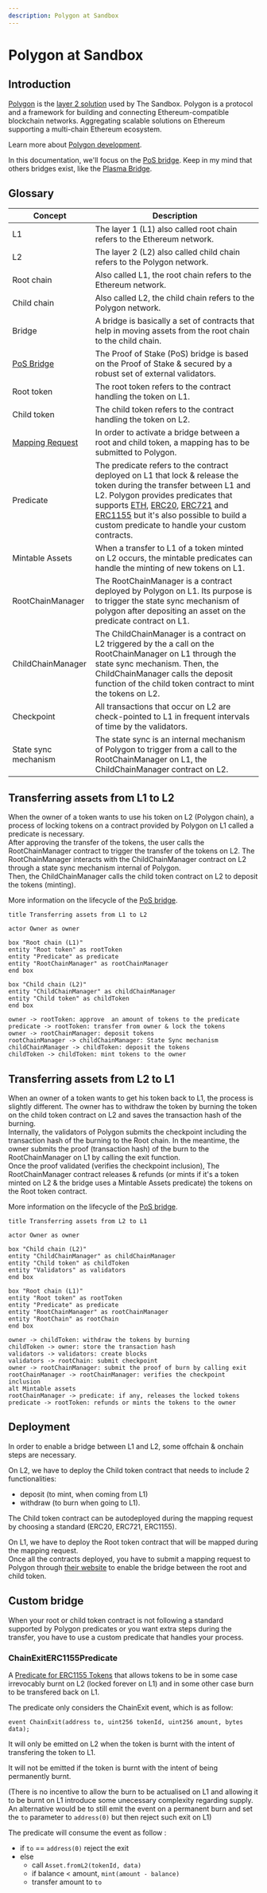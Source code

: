 ```yaml
---
description: Polygon at Sandbox
---
```


# Polygon at Sandbox

## Introduction

[Polygon](https://polygon.technology/) is the [layer 2 solution](https://ethereum.org/en/developers/docs/scaling/layer-2-rollups/) used by The Sandbox.
Polygon is a protocol and a framework for building and connecting Ethereum-compatible blockchain networks. Aggregating scalable solutions on Ethereum supporting a multi-chain Ethereum ecosystem.

Learn more about [Polygon development](https://docs.matic.network/docs/develop/ethereum-matic/getting-started).

In this documentation, we'll focus on the [PoS bridge](https://docs.matic.network/docs/develop/ethereum-matic/pos/getting-started/). Keep in my mind that others bridges exist, like the [Plasma Bridge](https://docs.matic.network/docs/develop/ethereum-matic/plasma/getting-started).

## Glossary

| Concept                                                                                       | Description                                                                                                                                                                                                                                                                                                                                                                                                                                                                                                                                                                                                    |
| --------------------------------------------------------------------------------------------- | -------------------------------------------------------------------------------------------------------------------------------------------------------------------------------------------------------------------------------------------------------------------------------------------------------------------------------------------------------------------------------------------------------------------------------------------------------------------------------------------------------------------------------------------------------------------------------------------------------------- |
| L1                                                                                            | The layer 1 (L1) also called root chain refers to the Ethereum network.                                                                                                                                                                                                                                                                                                                                                                                                                                                                                                                                        |
| L2                                                                                            | The layer 2 (L2) also called child chain refers to the Polygon network.                                                                                                                                                                                                                                                                                                                                                                                                                                                                                                                                        |
| Root chain                                                                                    | Also called L1, the root chain refers to the Ethereum network.                                                                                                                                                                                                                                                                                                                                                                                                                                                                                                                                                 |
| Child chain                                                                                   | Also called L2, the child chain refers to the Polygon network.                                                                                                                                                                                                                                                                                                                                                                                                                                                                                                                                                 |
| Bridge                                                                                        | A bridge is basically a set of contracts that help in moving assets from the root chain to the child chain.                                                                                                                                                                                                                                                                                                                                                                                                                                                                                                    |
| [PoS Bridge](https://docs.matic.network/docs/develop/ethereum-matic/pos/getting-started/)     | The Proof of Stake (PoS) bridge is based on the Proof of Stake & secured by a robust set of external validators.                                                                                                                                                                                                                                                                                                                                                                                                                                                                                               |
| Root token                                                                                    | The root token refers to the contract handling the token on L1.                                                                                                                                                                                                                                                                                                                                                                                                                                                                                                                                                |
| Child token                                                                                   | The child token refers to the contract handling the token on L2.                                                                                                                                                                                                                                                                                                                                                                                                                                                                                                                                               |
| [Mapping Request](https://docs.matic.network/docs/develop/ethereum-matic/pos/mapping-assets/) | In order to activate a bridge between a root and child token, a mapping has to be submitted to Polygon.                                                                                                                                                                                                                                                                                                                                                                                                                                                                                                        |
| Predicate                                                                                     | The predicate refers to the contract deployed on L1 that lock & release the token during the transfer between L1 and L2. Polygon provides predicates that supports [ETH](https://docs.matic.network/docs/develop/ethereum-matic/pos/using-sdk/eth), [ERC20](https://docs.matic.network/docs/develop/ethereum-matic/pos/using-sdk/erc20), [ERC721](https://docs.matic.network/docs/develop/ethereum-matic/pos/using-sdk/erc721) and [ERC1155](https://docs.matic.network/docs/develop/ethereum-matic/pos/using-sdk/erc1155) but it's also possible to build a custom predicate to handle your custom contracts. |
| Mintable Assets                                                                               | When a transfer to L1 of a token minted on L2 occurs, the mintable predicates can handle the minting of new tokens on L1.                                                                                                                                                                                                                                                                                                                                                                                                                                                                                      |
| RootChainManager                                                                              | The RootChainManager is a contract deployed by Polygon on L1. Its purpose is to trigger the state sync mechanism of polygon after depositing an asset on the predicate contract on L1.                                                                                                                                                                                                                                                                                                                                                                                                                         |
| ChildChainManager                                                                             | The ChildChainManager is a contract on L2 triggered by the a call on the RootChainManager on L1 through the state sync mechanism. Then, the ChildChainManager calls the deposit function of the child token contract to mint the tokens on L2.                                                                                                                                                                                                                                                                                                                                                                 |
| Checkpoint                                                                                    | All transactions that occur on L2 are check-pointed to L1 in frequent intervals of time by the validators.                                                                                                                                                                                                                                                                                                                                                                                                                                                                                                     |
| State sync mechanism                                                                          | The state sync is an internal mechanism of Polygon to trigger from a call to the RootChainManager on L1, the ChildChainManager contract on L2.                                                                     |

## Transferring assets from L1 to L2

When the owner of a token wants to use his token on L2 (Polygon chain), a process of locking tokens on a contract provided by Polygon on L1 called a predicate is necessary.  
After approving the transfer of the tokens, the user calls the RootChainManager contract to trigger the transfer of the tokens on L2.
The RootChainManager interacts with the ChildChainManager contract on L2 through a state sync mechanism internal of Polygon.  
Then, the ChildChainManager calls the child token contract on L2 to deposit the tokens (minting).

More information on the lifecycle of the [PoS bridge](https://docs.matic.network/docs/develop/ethereum-matic/pos/getting-started/#steps-to-use-the-pos-bridge).

```plantuml
title Transferring assets from L1 to L2

actor Owner as owner

box "Root chain (L1)"
entity "Root token" as rootToken
entity "Predicate" as predicate
entity "RootChainManager" as rootChainManager
end box

box "Child chain (L2)"
entity "ChildChainManager" as childChainManager
entity "Child token" as childToken
end box

owner -> rootToken: approve  an amount of tokens to the predicate
predicate -> rootToken: transfer from owner & lock the tokens
owner -> rootChainManager: deposit tokens
rootChainManager -> childChainManager: State Sync mechanism
childChainManager -> childToken: deposit the tokens
childToken -> childToken: mint tokens to the owner
```

## Transferring assets from L2 to L1

When an owner of a token wants to get his token back to L1, the process is slightly different. The owner has to withdraw the token by burning the token on the child token contract on L2 and saves the transaction hash of the burning.  
Internally, the validators of Polygon submits the checkpoint including the transaction hash of the burning to the Root chain.
In the meantime, the owner submits the proof (transaction hash) of the burn to the RootChainManager on L1 by calling the exit function.  
Once the proof validated (verifies the checkpoint inclusion), The RootChainManager contract releases & refunds (or mints if it's a token minted on L2 & the bridge uses a Mintable Assets predicate) the tokens on the Root token contract.

More information on the lifecycle of the [PoS bridge](https://docs.matic.network/docs/develop/ethereum-matic/pos/getting-started/#steps-to-use-the-pos-bridge).

```plantuml
title Transferring assets from L2 to L1

actor Owner as owner

box "Child chain (L2)"
entity "ChildChainManager" as childChainManager
entity "Child token" as childToken
entity "Validators" as validators
end box

box "Root chain (L1)"
entity "Root token" as rootToken
entity "Predicate" as predicate
entity "RootChainManager" as rootChainManager
entity "RootChain" as rootChain
end box

owner -> childToken: withdraw the tokens by burning
childToken -> owner: store the transaction hash
validators -> validators: create blocks
validators -> rootChain: submit checkpoint
owner -> rootChainManager: submit the proof of burn by calling exit
rootChainManager -> rootChainManager: verifies the checkpoint inclusion
alt Mintable assets
rootChainManager -> predicate: if any, releases the locked tokens
predicate -> rootToken: refunds or mints the tokens to the owner
```

## Deployment

In order to enable a bridge between L1 and L2, some offchain & onchain steps are necessary.

On L2, we have to deploy the Child token contract that needs to include 2 functionalities: 

- deposit (to mint, when coming from L1)
- withdraw (to burn when going to L1). 

The Child token contract can be autodeployed during the mapping request by choosing a standard (ERC20, ERC721, ERC1155).  

On L1, we have to deploy the Root token contract that will be mapped during the mapping request.  
Once all the contracts deployed, you have to submit a mapping request to Polygon through [their website](https://mapper.matic.today/) to enable the bridge between the root and child token.

## Custom bridge

When your root or child token contract is not following a standard supported by Polygon predicates or you want extra steps during the transfer, you have to use a custom predicate that handles your process.

### ChainExitERC1155Predicate

A [Predicate for ERC1155 Tokens](https://github.com/maticnetwork/pos-portal/pull/77/files) that allows tokens to be in some case irrevocably burnt on L2 (locked forever on L1) and in some other case burn to be transfered back on L1.

The predicate only considers the ChainExit event, which is as follow:

```solidity
event ChainExit(address to, uint256 tokenId, uint256 amount, bytes data);
```

It will only be emitted on L2 when the token is burnt with the intent of transfering the token to L1.

It will not be emitted if the token is burnt with the intent of being permanently burnt.

(There is no incentive to allow the burn to be actualised on L1 and allowing it to be burnt on L1 introduce some unecessary complexity regarding supply. An alternative would be to still emit the event on a permanent burn and set the `to` parameter to `address(0)` but then reject such exit on L1)

The predicate will consume the event as follow :

- if `to` == `address(0)` reject the exit
- else
  - call `Asset.fromL2(tokenId, data)`
  - if balance < amount, `mint(amount - balance)`
  - transfer amount to `to`
